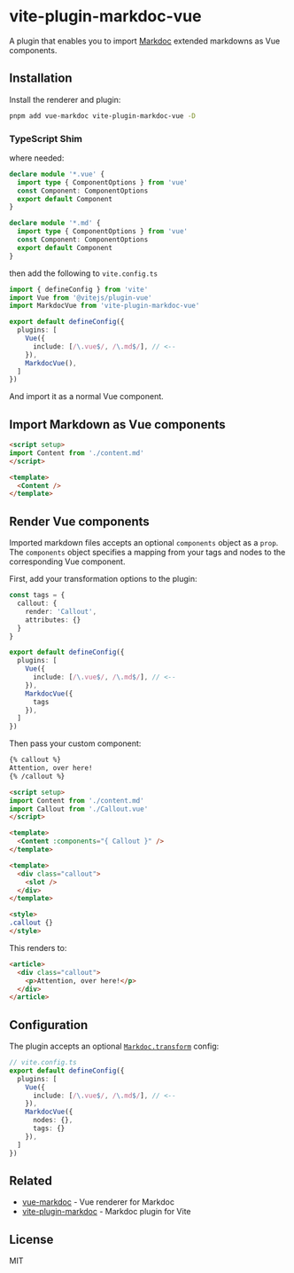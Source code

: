# vite-plugin-markdoc-vue

A plugin that enables you to import [Markdoc](https://markdoc.io/) extended markdowns as Vue components.

## Installation

Install the renderer and plugin:

```bash
pnpm add vue-markdoc vite-plugin-markdoc-vue -D
```

### TypeScript Shim

where needed:

```ts
declare module '*.vue' {
  import type { ComponentOptions } from 'vue'
  const Component: ComponentOptions
  export default Component
}

declare module '*.md' {
  import type { ComponentOptions } from 'vue'
  const Component: ComponentOptions
  export default Component
}
```

then add the following to `vite.config.ts`

```ts
import { defineConfig } from 'vite'
import Vue from '@vitejs/plugin-vue'
import MarkdocVue from 'vite-plugin-markdoc-vue'

export default defineConfig({
  plugins: [
    Vue({
      include: [/\.vue$/, /\.md$/], // <--
    }),
    MarkdocVue(),
  ]
})
```

And import it as a normal Vue component.

## Import Markdown as Vue components

```html
<script setup>
import Content from './content.md'
</script>

<template>
  <Content />
</template>
```

## Render Vue components

Imported markdown files accepts an optional `components` object as a `prop`. The `components` object specifies a mapping from your tags and nodes to the corresponding Vue component.

First, add your transformation options to the plugin:

```ts
const tags = {
  callout: {
    render: 'Callout',
    attributes: {}
  }
}

export default defineConfig({
  plugins: [
    Vue({
      include: [/\.vue$/, /\.md$/], // <--
    }),
    MarkdocVue({
      tags
    }),
  ]
})
```

Then pass your custom component:

```md
{% callout %}
Attention, over here!
{% /callout %}
```

```html
<script setup>
import Content from './content.md'
import Callout from './Callout.vue'
</script>

<template>
  <Content :components="{ Callout }" />
</template>
```

```html
<template>
  <div class="callout">
    <slot />
  </div>
</template>

<style>
.callout {}
</style>
```

This renders to:

```html
<article>
  <div class="callout">
    <p>Attention, over here!</p>
  </div>
</article>
```

## Configuration

The plugin accepts an optional [`Markdoc.transform`](https://markdoc.io/docs/syntax#config) config:

```ts
// vite.config.ts
export default defineConfig({
  plugins: [
    Vue({
      include: [/\.vue$/, /\.md$/], // <--
    }),
    MarkdocVue({
      nodes: {},
      tags: {}
    }),
  ]
})
```

## Related

- [vue-markdoc](https://github.com/wobsoriano/vue-markdoc) - Vue renderer for Markdoc
- [vite-plugin-markdoc](https://github.com/wobsoriano/vite-plugin-markdoc) - Markdoc plugin for Vite

## License

MIT
